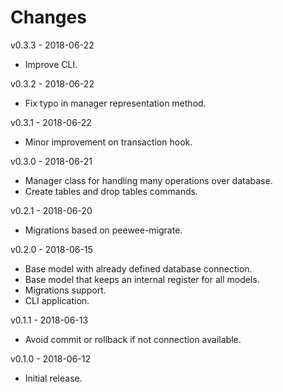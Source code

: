 # Changes
v0.3.3 - 2018-06-22
 * Improve CLI.

v0.3.2 - 2018-06-22
 * Fix typo in manager representation method.

v0.3.1 - 2018-06-22
 * Minor improvement on transaction hook.

v0.3.0 - 2018-06-21
 * Manager class for handling many operations over database.
 * Create tables and drop tables commands.

v0.2.1 - 2018-06-20
 * Migrations based on peewee-migrate.
 
v0.2.0 - 2018-06-15
 * Base model with already defined database connection.
 * Base model that keeps an internal register for all models.
 * Migrations support.
 * CLI application.

v0.1.1 - 2018-06-13
 * Avoid commit or rollback if not connection available.

v0.1.0 - 2018-06-12
 * Initial release.
